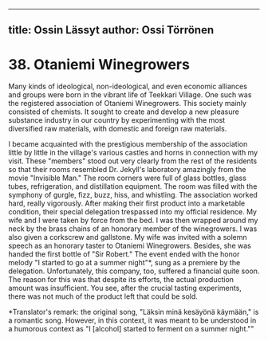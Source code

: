 
---
title: Ossin Lässyt
author: Ossi Törrönen
---

    
# 38. Otaniemi Winegrowers

Many kinds of ideological, non-ideological, and even economic alliances and groups were born in the vibrant life of Teekkari Village. One such was the registered association of Otaniemi Winegrowers. This society mainly consisted of chemists. It sought to create and develop a new pleasure substance industry in our country by experimenting with the most diversified raw materials, with domestic and foreign raw materials.

I became acquainted with the prestigious membership of the association little by little in the village's various castles and horns in connection with my visit. These "members" stood out very clearly from the rest of the residents so that their rooms resembled Dr. Jekyll's laboratory amazingly from the movie "Invisible Man." The room corners were full of glass bottles, glass tubes, refrigeration, and distillation equipment. The room was filled with the symphony of gurgle, fizz, buzz, hiss, and whistling. The association worked hard, really vigorously. After making their first product into a marketable condition, their special delegation trespassed into my official residence. My wife and I were taken by force from the bed. I was then wrapped around my neck by the brass chains of an honorary member of the winegrowers. I was also given a corkscrew and gallstone. My wife was invited with a solemn speech as an honorary taster to Otaniemi Winegrowers. Besides, she was handed the first bottle of "Sir Robert." The event ended with the honor melody "I started to go at a summer night"\*, sung as a premiere by the delegation. Unfortunately, this company, too, suffered a financial quite soon. The reason for this was that despite its efforts, the actual production amount was insufficient. You see, after the crucial tasting experiments, there was not much of the product left that could be sold.

\*Translator's remark: the original song, "Läksin minä kesäyönä käymään," is a romantic song. However, in this context, it was meant to be understood in a humorous context as "I [alcohol] started to ferment on a summer night.""
